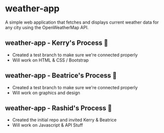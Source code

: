 # weather-app
A simple web application that fetches and displays current weather data for any city using the OpenWeatherMap API.

## weather-app - Kerry's Process 👀
- Created a test branch to make sure we're connected properly
- Will work on HTML & CSS / Bootstrap




## weather-app - Beatrice's Process 👀
- Created a test branch to make sure we're connected properly
- Will work on graphics and design





## weather-app - Rashid's Process 👀
- Created the initial repo and invited Kerry & Beatrice
- Will work on Javascript & API Stuff